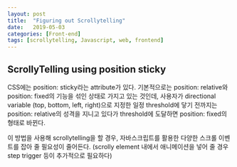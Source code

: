```yaml
---
layout: post
title:  "Figuring out Scrollytelling"
date:   2019-05-03
categories: [Front-end]
tags: [scrollytelling, Javascript, web, frontend]
---
```


## ScrollyTelling using position sticky

CSS에는 position: sticky라는 attribute가 있다. 기본적으로는 position: relative와 position: fixed의 기능을 섞인 상태로 가지고 있는 것인데, 사용자가 directional variable (top, bottom, left, right)으로 지정한 일정 threshold에 닿기 전까지는 position: relative의 성격을 지니고 있다가 threshold에 도달하면 position: fixed의 형태로 바뀐다.

이 방법을 사용해 scrollytelling을 할 경우, 자바스크립트를 활용한 다양한 스크롤 이벤트를 잡아 줄 필요성이 줄어든다. (scrolly element 내에서 애니메이션을 넣어 줄 경우 step trigger 등이 추가적으로 필요하다)